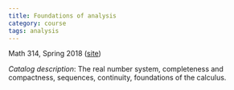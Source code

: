 ```yaml
---
title: Foundations of analysis
category: course
tags: analysis
---
```


Math 314, Spring 2018 ([site](http://scoskey.org/m314))<!--more-->

*Catalog description*: The real number system, completeness and compactness, sequences, continuity, foundations of the calculus.
